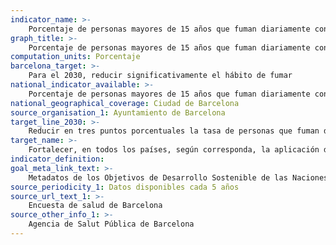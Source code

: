 ```yaml
---
indicator_name: >-
    Porcentaje de personas mayores de 15 años que fuman diariamente con respecto al total de la población de esta edad
graph_title: >-
    Porcentaje de personas mayores de 15 años que fuman diariamente con respecto al total de la población de esta edad
computation_units: Porcentaje
barcelona_target: >-
    Para el 2030, reducir significativamente el hábito de fumar
national_indicator_available: >-
    Porcentaje de personas mayores de 15 años que fuman diariamente con respecto al total de la población de esta edad
national_geographical_coverage: Ciudad de Barcelona
source_organisation_1: Ayuntamiento de Barcelona
target_line_2030: >-
    Reducir en tres puntos porcentuales la tasa de personas que fuman diariamente: 20 % en hombres; 13 % en mujeres
target_name: >-
    Fortalecer, en todos los países, según corresponda, la aplicación del Convenio Marco de la Organización Mundial de la Salud para el control del tabaco
indicator_definition:
goal_meta_link_text: >-
    Metadatos de los Objetivos de Desarrollo Sostenible de las Naciones Unidas (pdf 894kB)
source_periodicity_1: Datos disponibles cada 5 años
source_url_text_1: >-
    Encuesta de salud de Barcelona  
source_other_info_1: >-
    Agencia de Salut Pública de Barcelona 
---
```

